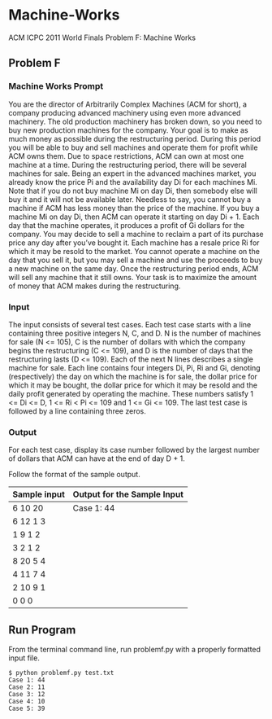 # Machine-Works
ACM ICPC 2011 World Finals Problem F: Machine Works

## Problem F
### Machine Works Prompt

You are the director of Arbitrarily Complex Machines (ACM for short), a company producing advanced machinery
using even more advanced machinery. The old production machinery has broken down, so you need to buy new
production machines for the company. Your goal is to make as much money as possible during the restructuring
period. During this period you will be able to buy and sell machines and operate them for profit while ACM owns
them. Due to space restrictions, ACM can own at most one machine at a time.
During the restructuring period, there will be several machines for sale. Being an expert in the advanced machines
market, you already know the price Pi and the availability day Di for each machines Mi. Note that if you do not buy
machine Mi on day Di, then somebody else will buy it and it will not be available later. Needless to say, you cannot
buy a machine if ACM has less money than the price of the machine.
If you buy a machine Mi on day Di, then ACM can operate it starting on day Di + 1. Each day that the machine
operates, it produces a profit of Gi dollars for the company.
You may decide to sell a machine to reclaim a part of its purchase price any day after you’ve bought it. Each machine
has a resale price Ri for which it may be resold to the market. You cannot operate a machine on the day that you sell
it, but you may sell a machine and use the proceeds to buy a new machine on the same day.
Once the restructuring period ends, ACM will sell any machine that it still owns. Your task is to maximize the amount
of money that ACM makes during the restructuring.

### Input
The input consists of several test cases. Each test case starts with a line containing three positive integers N, C, and
D. N is the number of machines for sale (N <= 105), C is the number of dollars with which the company begins the
restructuring (C <= 109), and D is the number of days that the restructuring lasts (D <= 109).
Each of the next N lines describes a single machine for sale. Each line contains four integers Di, Pi, Ri and Gi,
denoting (respectively) the day on which the machine is for sale, the dollar price for which it may be bought, the
dollar price for which it may be resold and the daily profit generated by operating the machine. These numbers satisfy
1 <= Di <= D, 1 <= Ri < Pi <= 109 and 1 <= Gi <= 109.
The last test case is followed by a line containing three zeros.

### Output
For each test case, display its case number followed by the largest number of dollars that ACM can have at the end of
day D + 1.

Follow the format of the sample output.

|Sample input | Output for the Sample Input |
|-------------|-----------------------------|
|6 10 20      | Case 1: 44 |
|6 12 1 3 | |
|1 9 1 2 | |
|3 2 1 2 | |
|8 20 5 4 | |
|4 11 7 4 | |
|2 10 9 1 | |
|0 0 0 | |



## Run Program
From the terminal command line, run problemf.py with a properly formatted input file.

```
$ python problemf.py test.txt
Case 1: 44
Case 2: 11
Case 3: 12
Case 4: 10
Case 5: 39
```
